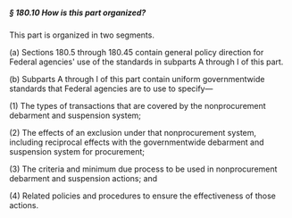 ##### § 180.10 How is this part organized? #####

This part is organized in two segments.

(a) Sections 180.5 through 180.45 contain general policy direction for Federal agencies' use of the standards in subparts A through I of this part.

(b) Subparts A through I of this part contain uniform governmentwide standards that Federal agencies are to use to specify—

(1) The types of transactions that are covered by the nonprocurement debarment and suspension system;

(2) The effects of an exclusion under that nonprocurement system, including reciprocal effects with the governmentwide debarment and suspension system for procurement;

(3) The criteria and minimum due process to be used in nonprocurement debarment and suspension actions; and

(4) Related policies and procedures to ensure the effectiveness of those actions.